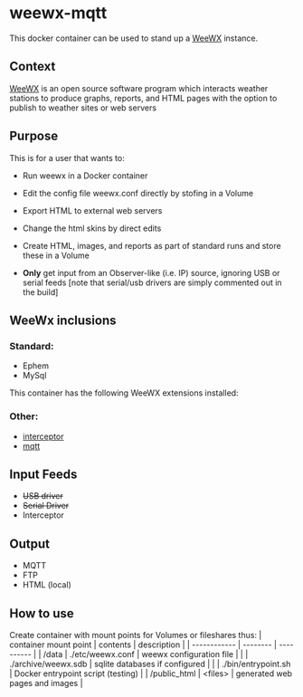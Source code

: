 # weewx-mqtt

This docker container can be used to stand up a [WeeWX](http://weewx.com) instance.

## Context ##

[WeeWX](http://weewx.com) is an open source software program which interacts weather stations to produce graphs, reports, and HTML pages with the option to publish to weather sites or web servers

## Purpose ##
This is for a user that wants to:
* Run weewx in a Docker container
* Edit the config file weewx.conf directly by stofing in a Volume
* Export HTML to external web servers
* Change the html skins by direct edits
* Create HTML, images, and reports as part of standard runs and store these in a Volume

* **Only** get input from an Observer-like (i.e. IP) source, ignoring USB or serial feeds
  [note that serial/usb drivers are simply commented out in the build]

## WeeWx inclusions ##
### Standard: ###
* Ephem
* MySql

This container has the following WeeWX extensions installed:

### Other: ###

* [interceptor](https://github.com/matthewwall/weewx-interceptor)
* [mqtt](https://github.com/weewx/weewx/wiki/mqtt)

## Input Feeds ##
* ~~USB driver~~
* ~~Serial Driver~~
* Interceptor

## Output ##
* MQTT
* FTP
* HTML (local)

## How to use ##
Create container with mount points for Volumes or fileshares thus:
| container mount point | contents | description |
| ------------ | -------- | ---------- |
| /data        | ./etc/weewx.conf | weewx configuration file | 
|              | ./archive/weewx.sdb | sqlite databases if configured |
|              | ./bin/entrypoint.sh | Docker entrypoint script (testing) | 
| /public_html | \<files\> | generated web pages and images |
